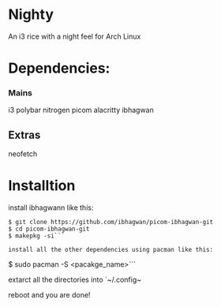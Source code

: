 # Nighty
An i3 rice with a night feel for Arch Linux


# Dependencies:
### Mains
i3
polybar
nitrogen
picom
alacritty
ibhagwan

## Extras
neofetch


# Installtion
install ibhagwann like this:
```
$ git clone https://github.com/ibhagwan/picom-ibhagwan-git
$ cd picom-ibhagwan-git
$ makepkg -si```

install all the other dependencies using pacman like this:
```
$ sudo pacman -S <pacakge_name>```

extarct all the directories into `~/.config~

reboot and you are done!
